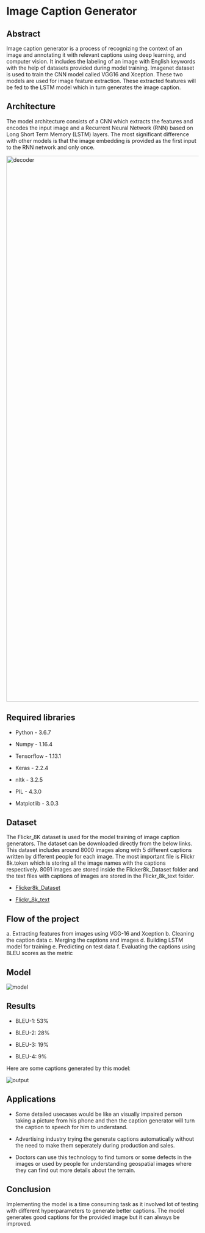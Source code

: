 # Image Caption Generator

## Abstract
Image caption generator is a process of recognizing the context of an image and annotating it with relevant captions using deep learning, and computer vision. It includes the labeling of an image with English keywords with the help of datasets provided during model training. Imagenet dataset is used to train the CNN model called VGG16 and Xception. These two models are used for image feature extraction. These extracted features will be fed to the LSTM model which in turn generates the image caption.

## Architecture
The model architecture consists of a CNN which extracts the features and encodes the input image and a Recurrent Neural Network (RNN) based on Long Short Term Memory (LSTM) layers. The most significant difference with other models is that the image embedding is provided as the first input to the RNN network and only once.

<img width="1430" alt="decoder" src="https://user-images.githubusercontent.com/117024021/211224924-f84e80e8-d8d3-4c07-be1a-0e868f7b2883.png">

## Required libraries
- Python - 3.6.7
+ Numpy - 1.16.4
* Tensorflow - 1.13.1
- Keras - 2.2.4
+ nltk - 3.2.5
* PIL - 4.3.0
- Matplotlib - 3.0.3

## Dataset
The Flickr_8K dataset is used for the model training of image caption generators. The dataset can be downloaded directly from the below links. This dataset includes around 8000 images along with 5 different captions written by different people for each image. The most important file is Flickr 8k.token which is storing all the image names with the captions respectively. 8091 images are stored inside the Flicker8k_Dataset folder and the text files with captions of images are stored in the Flickr_8k_text folder.

- [Flicker8k_Dataset](https://github.com/jbrownlee/Datasets/releases/download/Flickr8k/Flickr8k_Dataset.zip)
+ [Flickr_8k_text](https://github.com/jbrownlee/Datasets/releases/download/Flickr8k/Flickr8k_text.zip)

## Flow of the project
a. Extracting features from images using VGG-16 and Xception
b. Cleaning the caption data
c. Merging the captions and images
d. Building LSTM model for training
e. Predicting on test data
f. Evaluating the captions using BLEU scores as the metric

## Model
![model](https://user-images.githubusercontent.com/117024021/211224971-6cfa9244-76db-4a01-80ae-f36351f5b83d.png)

## Results
- BLEU-1:  53%
+ BLEU-2:  28%
* BLEU-3:  19%
- BLEU-4:  9%

Here are some captions generated by this model:

![output](https://user-images.githubusercontent.com/117024021/211225142-be039443-0b4f-48f3-aed3-f03eda121ef2.jpg)

## Applications
- Some detailed usecases would be like an visually impaired person taking a picture from his phone and then the caption generator will turn the caption to speech for him to understand.
+ Advertising industry trying the generate captions automatically without the need to make them seperately during production and sales.
* Doctors can use this technology to find tumors or some defects in the images or used by people for understanding geospatial images where they can find out more details about the terrain.

## Conclusion
Implementing the model is a time consuming task as it involved lot of testing with different hyperparameters to generate better captions. The model generates good captions for the provided image but it can always be improved.
